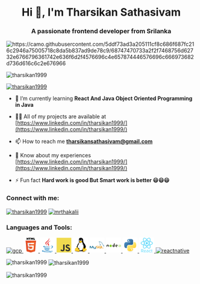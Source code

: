 <h1 align="center">Hi 👋, I'm Tharsikan Sathasivam</h1>
<h3 align="center">A passionate frontend developer from Srilanka</h3>
<img src="https://camo.githubusercontent.com/5ddf73ad3a205111cf8c686f687fc216c2946a75005718c8da5b837ad9de78c9/68747470733a2f2f7468756d62732e6766796361742e636f6d2f4576696c4e657874446576696c666973682d736d616c6c2e676966" alt="https://camo.githubusercontent.com/5ddf73ad3a205111cf8c686f687fc216c2946a75005718c8da5b837ad9de78c9/68747470733a2f2f7468756d62732e6766796361742e636f6d2f4576696c4e657874446576696c666973682d736d616c6c2e676966" class="transparent shrinkToFit" width="306" height="229" align="center">

<p align="left"> <img src="https://komarev.com/ghpvc/?username=tharsikan1999&label=Profile%20views&color=0e75b6&style=flat" alt="tharsikan1999" /> </p>

<p align="left"> <a href="https://github.com/ryo-ma/github-profile-trophy"><img src="https://github-profile-trophy.vercel.app/?username=tharsikan1999" alt="tharsikan1999" /></a> </p>

- 🌱 I’m currently learning **React And Java Object Oriented Programming in Java**

- 👨‍💻 All of my projects are available at [https://www.linkedin.com/in/tharsikan1999/](https://www.linkedin.com/in/tharsikan1999/)

- 📫 How to reach me **tharsikansathasivam@gmail.com**

- 📄 Know about my experiences [https://www.linkedin.com/in/tharsikan1999/](https://www.linkedin.com/in/tharsikan1999/)

- ⚡ Fun fact **Hard work is good But Smart work is better 😃😃😃**

<h3 align="left">Connect with me:</h3>
<p align="left">
<a href="https://linkedin.com/in/tharsikan1999" target="blank"><img align="center" src="https://raw.githubusercontent.com/rahuldkjain/github-profile-readme-generator/master/src/images/icons/Social/linked-in-alt.svg" alt="tharsikan1999" height="30" width="40" /></a>
<a href="https://fb.com/mrthakalii" target="blank"><img align="center" src="https://raw.githubusercontent.com/rahuldkjain/github-profile-readme-generator/master/src/images/icons/Social/facebook.svg" alt="mrthakalii" height="30" width="40" /></a>
</p>

<h3 align="left">Languages and Tools:</h3>
<p align="left"> <a href="https://cloud.google.com" target="_blank" rel="noreferrer"> <img src="https://www.vectorlogo.zone/logos/google_cloud/google_cloud-icon.svg" alt="gcp" width="40" height="40"/> </a> <a href="https://www.w3.org/html/" target="_blank" rel="noreferrer"> <img src="https://raw.githubusercontent.com/devicons/devicon/master/icons/html5/html5-original-wordmark.svg" alt="html5" width="40" height="40"/> </a> <a href="https://www.java.com" target="_blank" rel="noreferrer"> <img src="https://raw.githubusercontent.com/devicons/devicon/master/icons/java/java-original.svg" alt="java" width="40" height="40"/> </a> <a href="https://developer.mozilla.org/en-US/docs/Web/JavaScript" target="_blank" rel="noreferrer"> <img src="https://raw.githubusercontent.com/devicons/devicon/master/icons/javascript/javascript-original.svg" alt="javascript" width="40" height="40"/> </a> <a href="https://www.linux.org/" target="_blank" rel="noreferrer"> <img src="https://raw.githubusercontent.com/devicons/devicon/master/icons/linux/linux-original.svg" alt="linux" width="40" height="40"/> </a> <a href="https://www.mysql.com/" target="_blank" rel="noreferrer"> <img src="https://raw.githubusercontent.com/devicons/devicon/master/icons/mysql/mysql-original-wordmark.svg" alt="mysql" width="40" height="40"/> </a> <a href="https://nodejs.org" target="_blank" rel="noreferrer"> <img src="https://raw.githubusercontent.com/devicons/devicon/master/icons/nodejs/nodejs-original-wordmark.svg" alt="nodejs" width="40" height="40"/> </a> <a href="https://www.python.org" target="_blank" rel="noreferrer"> <img src="https://raw.githubusercontent.com/devicons/devicon/master/icons/python/python-original.svg" alt="python" width="40" height="40"/> </a> <a href="https://reactjs.org/" target="_blank" rel="noreferrer"> <img src="https://raw.githubusercontent.com/devicons/devicon/master/icons/react/react-original-wordmark.svg" alt="react" width="40" height="40"/> </a> <a href="https://reactnative.dev/" target="_blank" rel="noreferrer"> <img src="https://reactnative.dev/img/header_logo.svg" alt="reactnative" width="40" height="40"/> </a> </p>

<p><img align="left" src="https://github-readme-stats.vercel.app/api/top-langs?username=tharsikan1999&show_icons=true&locale=en&layout=compact" alt="tharsikan1999" /></p>

<p>&nbsp;<img align="center" src="https://github-readme-stats.vercel.app/api?username=tharsikan1999&show_icons=true&locale=en" alt="tharsikan1999" /></p>

<p><img align="center" src="https://github-readme-streak-stats.herokuapp.com/?user=tharsikan1999&" alt="tharsikan1999" /></p>
